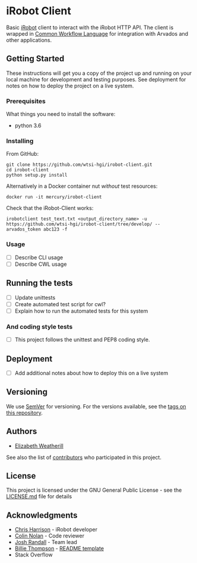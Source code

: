 # iRobot Client

Basic [iRobot](https://github.com/wtsi-hgi/irobot) client to interact with the iRobot HTTP API.  The client is wrapped in [Common Workflow Language](http://www.commonwl.org/v1.0/) for integration with Arvados and other applications.

## Getting Started

These instructions will get you a copy of the project up and running on your local machine for development and testing purposes. See deployment for notes on how to deploy the project on a live system.

### Prerequisites

What things you need to install the software: 
- python 3.6 


### Installing

From GitHub:
```
git clone https://github.com/wtsi-hgi/irobot-client.git
cd irobot-client
python setup.py install
```

Alternatively in a Docker container nut *without* test resources:
```
docker run -it mercury/irobot-client
```

Check that the iRobot-Client works:
```
irobotclient test_text.txt <output_directory_name> -u https://github.com/wtsi-hgi/irobot-client/tree/develop/ --arvados_token abc123 -f
```

### Usage
- [ ] Describe CLI usage
- [ ] Describe CWL usage

## Running the tests
- [ ] Update unittests
- [ ] Create automated test script for cwl?
- [ ] Explain how to run the automated tests for this system

### And coding style tests

- [ ] This project follows the unittest and PEP8 coding style.


## Deployment

- [ ] Add additional notes about how to deploy this on a live system


## Versioning

We use [SemVer](http://semver.org/) for versioning. For the versions available, see the [tags on this repository](https://github.com/wtsi-hgi/irobot-client/releases). 

## Authors

* [Elizabeth Weatherill](https://github.com/EWeatherill)

See also the list of [contributors](https://github.com/wtsi-hgi/irobot-client/graphs/contributors) who participated in this project.

## License

This project is licensed under the GNU General Public License - see the [LICENSE.md](LICENSE.md) file for details

## Acknowledgments

* [Chris Harrison](https://github.com/Xophmeister) - iRobot developer
* [Colin Nolan](https://github.com/colin-nolan) - Code reviewer
* [Josh Randall](https://github.com/jrandall) - Team lead
* [Billie Thompson](https://github.com/PurpleBooth) - [README template](https://gist.github.com/PurpleBooth/109311bb0361f32d87a2)
* Stack Overflow

